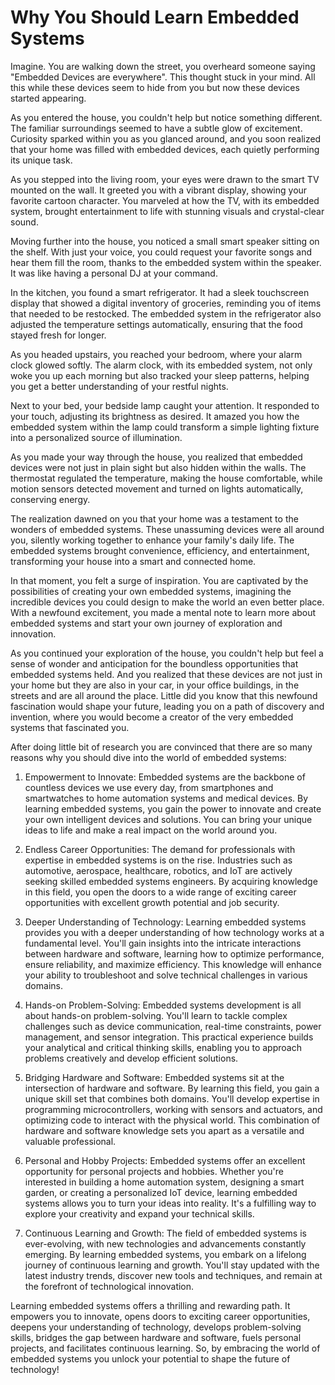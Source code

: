 # Why You Should Learn Embedded Systems

Imagine. You are walking down the street, you overheard someone saying "Embedded Devices are everywhere". This thought stuck in your mind. All this while these devices seem to hide from you but now these devices started appearing.

As you entered the house, you couldn't help but notice something different. The familiar surroundings seemed to have a subtle glow of excitement. Curiosity sparked within you as you glanced around, and you soon realized that your home was filled with embedded devices, each quietly performing its unique task.

As you stepped into the living room, your eyes were drawn to the smart TV mounted on the wall. It greeted you with a vibrant display, showing your favorite cartoon character. You marveled at how the TV, with its embedded system, brought entertainment to life with stunning visuals and crystal-clear sound.

Moving further into the house, you noticed a small smart speaker sitting on the shelf. With just your voice, you could request your favorite songs and hear them fill the room, thanks to the embedded system within the speaker. It was like having a personal DJ at your command.

In the kitchen, you found a smart refrigerator. It had a sleek touchscreen display that showed a digital inventory of groceries, reminding you of items that needed to be restocked. The embedded system in the refrigerator also adjusted the temperature settings automatically, ensuring that the food stayed fresh for longer.

As you headed upstairs, you reached your bedroom, where your alarm clock glowed softly. The alarm clock, with its embedded system, not only woke you up each morning but also tracked your sleep patterns, helping you get a better understanding of your restful nights.

Next to your bed, your bedside lamp caught your attention. It responded to your touch, adjusting its brightness as desired. It amazed you how the embedded system within the lamp could transform a simple lighting fixture into a personalized source of illumination.

As you made your way through the house, you realized that embedded devices were not just in plain sight but also hidden within the walls. The thermostat regulated the temperature, making the house comfortable, while motion sensors detected movement and turned on lights automatically, conserving energy.

The realization dawned on you that your home was a testament to the wonders of embedded systems. These unassuming devices were all around you, silently working together to enhance your family's daily life. The embedded systems brought convenience, efficiency, and entertainment, transforming your house into a smart and connected home.

In that moment, you felt a surge of inspiration. You are captivated by the possibilities of creating your own embedded systems, imagining the incredible devices you could design to make the world an even better place. With a newfound excitement, you made a mental note to learn more about embedded systems and start your own journey of exploration and innovation.

As you continued your exploration of the house, you couldn't help but feel a sense of wonder and anticipation for the boundless opportunities that embedded systems held. And you realized that these devices are not just in your home but they are also in your car, in your office buildings, in the streets and are all around the place. Little did you know that this newfound fascination would shape your future, leading you on a path of discovery and invention, where you would become a creator of the very embedded systems that fascinated you.

After doing little bit of research you are convinced that there are so many reasons why you should dive into the world of embedded systems:

1. Empowerment to Innovate: Embedded systems are the backbone of countless devices we use every day, from smartphones and smartwatches to home automation systems and medical devices. By learning embedded systems, you gain the power to innovate and create your own intelligent devices and solutions. You can bring your unique ideas to life and make a real impact on the world around you.

2. Endless Career Opportunities: The demand for professionals with expertise in embedded systems is on the rise. Industries such as automotive, aerospace, healthcare, robotics, and IoT are actively seeking skilled embedded systems engineers. By acquiring knowledge in this field, you open the doors to a wide range of exciting career opportunities with excellent growth potential and job security.

3. Deeper Understanding of Technology: Learning embedded systems provides you with a deeper understanding of how technology works at a fundamental level. You'll gain insights into the intricate interactions between hardware and software, learning how to optimize performance, ensure reliability, and maximize efficiency. This knowledge will enhance your ability to troubleshoot and solve technical challenges in various domains.

4. Hands-on Problem-Solving: Embedded systems development is all about hands-on problem-solving. You'll learn to tackle complex challenges such as device communication, real-time constraints, power management, and sensor integration. This practical experience builds your analytical and critical thinking skills, enabling you to approach problems creatively and develop efficient solutions.

5. Bridging Hardware and Software: Embedded systems sit at the intersection of hardware and software. By learning this field, you gain a unique skill set that combines both domains. You'll develop expertise in programming microcontrollers, working with sensors and actuators, and optimizing code to interact with the physical world. This combination of hardware and software knowledge sets you apart as a versatile and valuable professional.

6. Personal and Hobby Projects: Embedded systems offer an excellent opportunity for personal projects and hobbies. Whether you're interested in building a home automation system, designing a smart garden, or creating a personalized IoT device, learning embedded systems allows you to turn your ideas into reality. It's a fulfilling way to explore your creativity and expand your technical skills.

7. Continuous Learning and Growth: The field of embedded systems is ever-evolving, with new technologies and advancements constantly emerging. By learning embedded systems, you embark on a lifelong journey of continuous learning and growth. You'll stay updated with the latest industry trends, discover new tools and techniques, and remain at the forefront of technological innovation.

Learning embedded systems offers a thrilling and rewarding path. It empowers you to innovate, opens doors to exciting career opportunities, deepens your understanding of technology, develops problem-solving skills, bridges the gap between hardware and software, fuels personal projects, and facilitates continuous learning. So, by embracing the world of embedded systems you unlock your potential to shape the future of technology!

